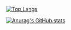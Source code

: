 [![Top Langs](https://github-readme-stats.vercel.app/api/top-langs/?username=miyazaki-games&layout=compact&theme=onedark)](https://github.com/anuraghazra/github-readme-stats)

[![Anurag's GitHub stats](https://github-readme-stats.vercel.app/api?username=miyazaki-games&theme=onedark)](https://github.com/anuraghazra/github-readme-stats)
